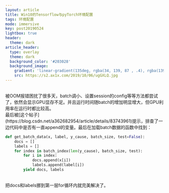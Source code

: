 ```yaml
---
layout: article
title: Win10的Tensorflow与pyTorch环境配置
tags: 环境配置
mode: immersive
key: post20190524
lightbox: true
header:
  theme: dark
article_header:
  type: overlay
  theme: dark
  background_color: '#203028'
  background_image:
    gradient: 'linear-gradient(135deg, rgba(34, 139, 87 , .4), rgba(139, 34, 139, .4))'
    src: https://s2.ax1x.com/2019/10/06/ugGXLQ.jpg
---
```


<!--more-->

<br/>
被OOM报错困扰了很多天，batch调小、设置session的config等等方法都尝试了，依然会显示GPU显存不足。并且运行时间随batch的增加明显增大，但GPU利用率在运行时都比较高。

<br/>
最后被[这个帖子](https://blog.csdn.net/a362682954/article/details/83743961)提示，排查了一边代码中是否有一直append的变量。最后在加载batch数据的函数中找到：

<br/>

<div class="snippet" markdown="1">

```python
def get_batch_data(x, label, y_cause, batch_size, test=False):
    docs = []
    labels = []
    for index in batch_index(len(y_cause), batch_size, test):
        for i in index:
            docs.append(x[i])
            labels.append(label[i])
        yield docs, labels

```
</div>

<br>
把docs和labels挪到第一层for循环内就完美解决了。

<br/>
